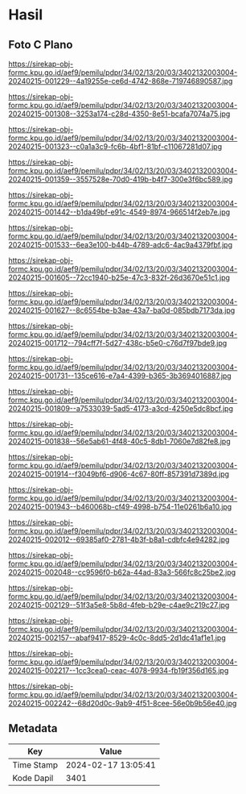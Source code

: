 # Hasil

## Foto C Plano

https://sirekap-obj-formc.kpu.go.id/aef9/pemilu/pdpr/34/02/13/20/03/3402132003004-20240215-001229--4a19255e-ce6d-4742-868e-719746890587.jpg

https://sirekap-obj-formc.kpu.go.id/aef9/pemilu/pdpr/34/02/13/20/03/3402132003004-20240215-001308--3253a174-c28d-4350-8e51-bcafa7074a75.jpg

https://sirekap-obj-formc.kpu.go.id/aef9/pemilu/pdpr/34/02/13/20/03/3402132003004-20240215-001323--c0a1a3c9-fc6b-4bf1-81bf-c11067281d07.jpg

https://sirekap-obj-formc.kpu.go.id/aef9/pemilu/pdpr/34/02/13/20/03/3402132003004-20240215-001359--3557528e-70d0-419b-b4f7-300e3f6bc589.jpg

https://sirekap-obj-formc.kpu.go.id/aef9/pemilu/pdpr/34/02/13/20/03/3402132003004-20240215-001442--b1da49bf-e91c-4549-8974-966514f2eb7e.jpg

https://sirekap-obj-formc.kpu.go.id/aef9/pemilu/pdpr/34/02/13/20/03/3402132003004-20240215-001533--6ea3e100-b44b-4789-adc6-4ac9a4379fbf.jpg

https://sirekap-obj-formc.kpu.go.id/aef9/pemilu/pdpr/34/02/13/20/03/3402132003004-20240215-001605--72cc1940-b25e-47c3-832f-26d3670e51c1.jpg

https://sirekap-obj-formc.kpu.go.id/aef9/pemilu/pdpr/34/02/13/20/03/3402132003004-20240215-001627--8c6554be-b3ae-43a7-ba0d-085bdb7173da.jpg

https://sirekap-obj-formc.kpu.go.id/aef9/pemilu/pdpr/34/02/13/20/03/3402132003004-20240215-001712--794cff7f-5d27-438c-b5e0-c76d7f97bde9.jpg

https://sirekap-obj-formc.kpu.go.id/aef9/pemilu/pdpr/34/02/13/20/03/3402132003004-20240215-001731--135ce616-e7a4-4399-b365-3b3694016887.jpg

https://sirekap-obj-formc.kpu.go.id/aef9/pemilu/pdpr/34/02/13/20/03/3402132003004-20240215-001809--a7533039-5ad5-4173-a3cd-4250e5dc8bcf.jpg

https://sirekap-obj-formc.kpu.go.id/aef9/pemilu/pdpr/34/02/13/20/03/3402132003004-20240215-001838--56e5ab61-4f48-40c5-8db1-7060e7d82fe8.jpg

https://sirekap-obj-formc.kpu.go.id/aef9/pemilu/pdpr/34/02/13/20/03/3402132003004-20240215-001914--f3049bf6-d906-4c67-80ff-857391d7389d.jpg

https://sirekap-obj-formc.kpu.go.id/aef9/pemilu/pdpr/34/02/13/20/03/3402132003004-20240215-001943--b460068b-cf49-4998-b754-11e0261b6a10.jpg

https://sirekap-obj-formc.kpu.go.id/aef9/pemilu/pdpr/34/02/13/20/03/3402132003004-20240215-002012--69385af0-2781-4b3f-b8a1-cdbfc4e94282.jpg

https://sirekap-obj-formc.kpu.go.id/aef9/pemilu/pdpr/34/02/13/20/03/3402132003004-20240215-002048--cc9596f0-b62a-44ad-83a3-566fc8c25be2.jpg

https://sirekap-obj-formc.kpu.go.id/aef9/pemilu/pdpr/34/02/13/20/03/3402132003004-20240215-002129--51f3a5e8-5b8d-4feb-b29e-c4ae9c219c27.jpg

https://sirekap-obj-formc.kpu.go.id/aef9/pemilu/pdpr/34/02/13/20/03/3402132003004-20240215-002157--abaf9417-8529-4c0c-8dd5-2d1dc41af1e1.jpg

https://sirekap-obj-formc.kpu.go.id/aef9/pemilu/pdpr/34/02/13/20/03/3402132003004-20240215-002217--1cc3cea0-ceac-4078-9934-fb19f356d165.jpg

https://sirekap-obj-formc.kpu.go.id/aef9/pemilu/pdpr/34/02/13/20/03/3402132003004-20240215-002242--68d20d0c-9ab9-4f51-8cee-56e0b9b56e40.jpg


## Metadata

| Key        | Value               |
| ---------- | ------------------- |
| Time Stamp | 2024-02-17 13:05:41 |
| Kode Dapil | 3401                |



